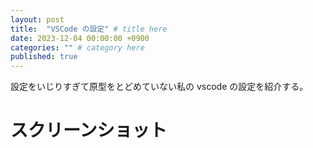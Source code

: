 ```yaml
---
layout: post
title:  "VSCode の設定" # title here
date: 2023-12-04 00:00:00 +0900
categories: "" # category here
published: true
---
```


設定をいじりすぎて原型をとどめていない私の vscode の設定を紹介する。


# スクリーンショット

<!-- content here -->
